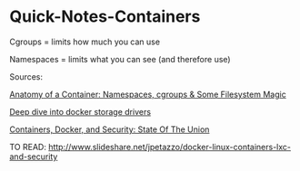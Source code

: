 # Quick-Notes-Containers

Cgroups = limits how much you can use

Namespaces = limits what you can see (and therefore use)

Sources: 

[Anatomy of a Container: Namespaces, cgroups & Some Filesystem Magic](http://www.slideshare.net/jpetazzo/anatomy-of-a-container-namespaces-cgroups-some-filesystem-magic-linuxcon)

[Deep dive into docker storage drivers](https://github.com/jpetazzo/jpetazzo.github.io/blob/master/assets/2015-07-01-deep-dive-into-docker-storage-drivers.html)

[Containers, Docker, and Security: State Of The Union](http://www.slideshare.net/jpetazzo/containers-docker-and-security-state-of-the-union-linuxcon-and-containercon-2015)


TO READ:
http://www.slideshare.net/jpetazzo/docker-linux-containers-lxc-and-security
